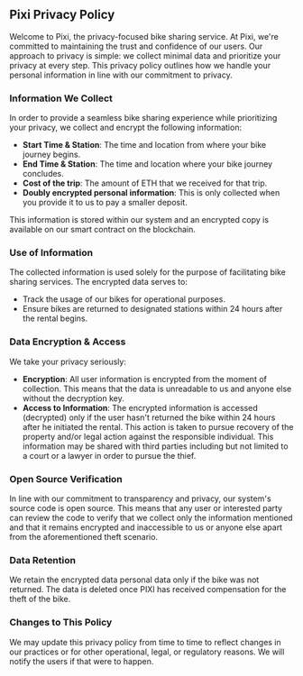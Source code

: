 ## Pixi Privacy Policy

Welcome to Pixi, the privacy-focused bike sharing service. At Pixi, we're committed to maintaining the trust and confidence of our users. Our approach to privacy is simple: we collect minimal data and prioritize your privacy at every step. This privacy policy outlines how we handle your personal information in line with our commitment to privacy.

### Information We Collect

In order to provide a seamless bike sharing experience while prioritizing your privacy, we collect and encrypt the following information:

- **Start Time & Station**: The time and location from where your bike journey begins.
- **End Time & Station**: The time and location where your bike journey concludes.
- **Cost of the trip**: The amount of ETH that we received for that trip.
- **Doubly encrypted personal information**: This is only collected when you provide it to us to pay a smaller deposit. 

This information is stored within our system and an encrypted copy is available on our smart contract on the blockchain. 

### Use of Information

The collected information is used solely for the purpose of facilitating bike sharing services. The encrypted data serves to:

- Track the usage of our bikes for operational purposes.
- Ensure bikes are returned to designated stations within 24 hours after the rental begins.

### Data Encryption & Access

We take your privacy seriously:

- **Encryption**: All user information is encrypted from the moment of collection. This means that the data is unreadable to us and anyone else without the decryption key.
- **Access to Information**: The encrypted information is accessed (decrypted) only if the user hasn't returned the bike within 24 hours after he initiated the rental. This action is taken to pursue recovery of the property and/or legal action against the responsible individual. This information may be shared with third parties including but not limited to a court or a lawyer in order to pursue the thief.

### Open Source Verification

In line with our commitment to transparency and privacy, our system's source code is open source. This means that any user or interested party can review the code to verify that we collect only the information mentioned and that it remains encrypted and inaccessible to us or anyone else apart from the aforementioned theft scenario.

### Data Retention

We retain the encrypted data personal data only if the bike was not returned. The data is deleted once PIXI has received compensation for the theft of the bike.

### Changes to This Policy

We may update this privacy policy from time to time to reflect changes in our practices or for other operational, legal, or regulatory reasons. We will notify the users if that were to happen.
